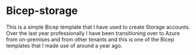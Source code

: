 # Bicep-storage

This is a simple Bicep template that I have used to create Storage accounts. Over the last year professionally I have been transitioning over to Azure from on-premises and from other tenants and this is one of the Bicep templates that I made use of around a year ago.
